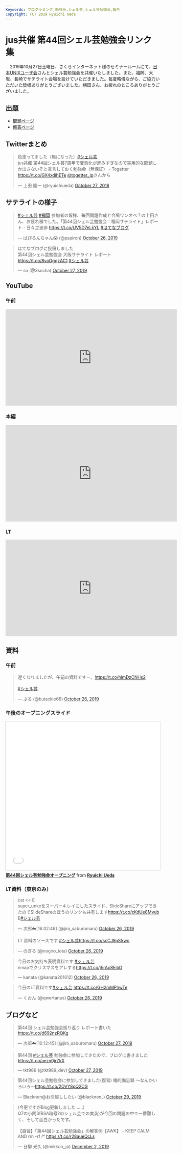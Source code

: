 ```yaml
---
Keywords: プログラミング,勉強会,シェル芸,シェル芸勉強会,報告
Copyright: (C) 2019 Ryuichi Ueda
---
```


# jus共催 第44回シェル芸勉強会リンク集

　2019年10月27日土曜日、さくらインターネット様のセミナールームにて、[日本UNIXユーザ会](https://www.jus.or.jp/)さんとシェル芸勉強会を共催いたしました。また、福岡、大阪、長崎でサテライト会場を設けていただきました。毎度略儀ながら、ご協力いただいた皆様ありがとうございました。横田さん、お疲れのところありがとうございました。


## 出題

* [問題ページ](/?post=20191026_shellgei_44_q)
* [解答ページ](/?post=20191026_shellgei_44)

## Twitterまとめ

<blockquote class="twitter-tweet" data-partner="tweetdeck"><p lang="ja" dir="ltr">色塗ってました（無になった）<a href="https://twitter.com/hashtag/%E3%82%B7%E3%82%A7%E3%83%AB%E8%8A%B8?src=hash&amp;ref_src=twsrc%5Etfw">#シェル芸</a><br>jus共催 第44回シェル芸7周年で変態化が進みすぎなので実用的な問題しか出さないぞと宣言しておく勉強会（無保証） - Togetter <a href="https://t.co/GX4xdihETe">https://t.co/GX4xdihETe</a> <a href="https://twitter.com/togetter_jp?ref_src=twsrc%5Etfw">@togetter_jp</a>さんから</p>&mdash; 上田 隆一 (@ryuichiueda) <a href="https://twitter.com/ryuichiueda/status/1188329678315999234?ref_src=twsrc%5Etfw">October 27, 2019</a></blockquote>
<script async src="https://platform.twitter.com/widgets.js" charset="utf-8"></script>


## サテライトの様子

<blockquote class="twitter-tweet" data-partner="tweetdeck"><p lang="ja" dir="ltr"><a href="https://twitter.com/hashtag/%E3%82%B7%E3%82%A7%E3%83%AB%E8%8A%B8?src=hash&amp;ref_src=twsrc%5Etfw">#シェル芸</a> <a href="https://twitter.com/hashtag/%E7%A6%8F%E5%B2%A1?src=hash&amp;ref_src=twsrc%5Etfw">#福岡</a> 参加者の皆様、毎回問題作成と会場ワンオペ？の上田さん、お疲れ様でした。「第44回シェル芸勉強会：福岡サテライト」レポート - 日々之迷歩 <a href="https://t.co/UV5D7eLkYL">https://t.co/UV5D7eLkYL</a> <a href="https://twitter.com/hashtag/%E3%81%AF%E3%81%A6%E3%81%AA%E3%83%96%E3%83%AD%E3%82%B0?src=hash&amp;ref_src=twsrc%5Etfw">#はてなブログ</a></p>&mdash; ぱぴろんちゃん😱 (@papiron) <a href="https://twitter.com/papiron/status/1188115219911864320?ref_src=twsrc%5Etfw">October 26, 2019</a></blockquote>
<script async src="https://platform.twitter.com/widgets.js" charset="utf-8"></script>

<blockquote class="twitter-tweet" data-partner="tweetdeck"><p lang="ja" dir="ltr">はてなブログに投稿しました<br>第44回シェル芸勉強会 大阪サテライト レポート<a href="https://t.co/8vaOgqzAC1">https://t.co/8vaOgqzAC1</a> <a href="https://twitter.com/hashtag/%E3%82%B7%E3%82%A7%E3%83%AB%E8%8A%B8?src=hash&amp;ref_src=twsrc%5Etfw">#シェル芸</a></p>&mdash; so (@3socha) <a href="https://twitter.com/3socha/status/1188480646554865664?ref_src=twsrc%5Etfw">October 27, 2019</a></blockquote>
<script async src="https://platform.twitter.com/widgets.js" charset="utf-8"></script>



## YouTube

### 午前

<iframe width="560" height="315" src="https://www.youtube.com/embed/d_nHwjoFjrU" frameborder="0" allow="accelerometer; autoplay; encrypted-media; gyroscope; picture-in-picture" allowfullscreen></iframe>

### 本編

<iframe width="560" height="315" src="https://www.youtube.com/embed/IKO9fFiSgEo" frameborder="0" allow="accelerometer; autoplay; encrypted-media; gyroscope; picture-in-picture" allowfullscreen></iframe>

### LT

<iframe width="560" height="315" src="https://www.youtube.com/embed/ZBwBhGV8BGc" frameborder="0" allow="accelerometer; autoplay; encrypted-media; gyroscope; picture-in-picture" allowfullscreen></iframe>


## 資料

### 午前

<blockquote class="twitter-tweet"><p lang="ja" dir="ltr">遅くなりましたが、午前の資料ですー。<a href="https://t.co/hlmDzCNHs2">https://t.co/hlmDzCNHs2</a><br><br> <a href="https://twitter.com/hashtag/%E3%82%B7%E3%82%A7%E3%83%AB%E8%8A%B8?src=hash&amp;ref_src=twsrc%5Etfw">#シェル芸</a></p>&mdash; ぷる (@butackle66) <a href="https://twitter.com/butackle66/status/1187989821513322497?ref_src=twsrc%5Etfw">October 26, 2019</a></blockquote> <script async src="https://platform.twitter.com/widgets.js" charset="utf-8"></script>

### 午後のオープニングスライド

<iframe src="//www.slideshare.net/slideshow/embed_code/key/uzpillxtSRzVxV" width="595" height="485" frameborder="0" marginwidth="0" marginheight="0" scrolling="no" style="border:1px solid #CCC; border-width:1px; margin-bottom:5px; max-width: 100%;" allowfullscreen> </iframe> <div style="margin-bottom:5px"> <strong> <a href="//www.slideshare.net/ryuichiueda/44-187350031" title="第44回シェル芸勉強会オープニング" target="_blank">第44回シェル芸勉強会オープニング</a> </strong> from <strong><a href="https://www.slideshare.net/ryuichiueda" target="_blank">Ryuichi Ueda</a></strong> </div>


### LT資料（東京のみ）

<blockquote class="twitter-tweet" data-conversation="none" data-cards="hidden" data-partner="tweetdeck"><p lang="ja" dir="ltr">cat &lt;&lt; E<br>super_unkoをスーパーキレイにしたスライド、SlideShareにアップできたのでSlideShareのほうのリンクも共有します<a href="https://t.co/xKdUe8Mvub">https://t.co/xKdUe8Mvub</a><br>E<a href="https://twitter.com/hashtag/%E3%82%B7%E3%82%A7%E3%83%AB%E8%8A%B8?src=hash&amp;ref_src=twsrc%5Etfw">#シェル芸</a></p>&mdash; 次郎☁️[16:02:46] (@jiro_saburomaru) <a href="https://twitter.com/jiro_saburomaru/status/1188008949821267968?ref_src=twsrc%5Etfw">October 26, 2019</a></blockquote>
<script async src="https://platform.twitter.com/widgets.js" charset="utf-8"></script>



<blockquote class="twitter-tweet"><p lang="ja" dir="ltr">LT 資料のソースです <a href="https://twitter.com/hashtag/%E3%82%B7%E3%82%A7%E3%83%AB%E8%8A%B8?src=hash&amp;ref_src=twsrc%5Etfw">#シェル芸</a><a href="https://t.co/scCJ8pS5wo">https://t.co/scCJ8pS5wo</a></p>&mdash; のぎろ (@nogiro_iota) <a href="https://twitter.com/nogiro_iota/status/1188006521428307968?ref_src=twsrc%5Etfw">October 26, 2019</a></blockquote> <script async src="https://platform.twitter.com/widgets.js" charset="utf-8"></script>



<blockquote class="twitter-tweet"><p lang="ja" dir="ltr">今日のお気持ち表明資料です <a href="https://twitter.com/hashtag/%E3%82%B7%E3%82%A7%E3%83%AB%E8%8A%B8?src=hash&amp;ref_src=twsrc%5Etfw">#シェル芸</a><br>nmapでクリスマスをアレする<a href="https://t.co/jhrAo8EibD">https://t.co/jhrAo8EibD</a></p>&mdash; kanata (@kanata201612) <a href="https://twitter.com/kanata201612/status/1188008659910979584?ref_src=twsrc%5Etfw">October 26, 2019</a></blockquote> <script async src="https://platform.twitter.com/widgets.js" charset="utf-8"></script>

<blockquote class="twitter-tweet"><p lang="ja" dir="ltr">今日のLT資料です<a href="https://twitter.com/hashtag/%E3%82%B7%E3%82%A7%E3%83%AB%E8%8A%B8?src=hash&amp;ref_src=twsrc%5Etfw">#シェル芸</a> <a href="https://t.co/GH2mMPhwTe">https://t.co/GH2mMPhwTe</a></p>&mdash; くおん (@qwertanus) <a href="https://twitter.com/qwertanus/status/1188078788346728448?ref_src=twsrc%5Etfw">October 26, 2019</a></blockquote> <script async src="https://platform.twitter.com/widgets.js" charset="utf-8"></script>


## ブログなど

<blockquote class="twitter-tweet" data-partner="tweetdeck"><p lang="ja" dir="ltr">第44回 シェル芸勉強会振り返り レポート書いた<a href="https://t.co/d692nzRQKg">https://t.co/d692nzRQKg</a></p>&mdash; 次郎☁️[10:12:45] (@jiro_saburomaru) <a href="https://twitter.com/jiro_saburomaru/status/1188381743851532288?ref_src=twsrc%5Etfw">October 27, 2019</a></blockquote>
<script async src="https://platform.twitter.com/widgets.js" charset="utf-8"></script>

<blockquote class="twitter-tweet" data-partner="tweetdeck"><p lang="ja" dir="ltr">第44回 <a href="https://twitter.com/hashtag/%E3%82%B7%E3%82%A7%E3%83%AB%E8%8A%B8?src=hash&amp;ref_src=twsrc%5Etfw">#シェル芸</a> 勉強会に参加してきたので、ブログに書きました<a href="https://t.co/aezn0jrZkX">https://t.co/aezn0jrZkX</a></p>&mdash; tkt989 (@tkt989_dev) <a href="https://twitter.com/tkt989_dev/status/1188370962921639936?ref_src=twsrc%5Etfw">October 27, 2019</a></blockquote>
<script async src="https://platform.twitter.com/widgets.js" charset="utf-8"></script>

<blockquote class="twitter-tweet" data-partner="tweetdeck"><p lang="ja" dir="ltr">第44回シェル芸勉強会に参加してきました(復習) 俺的備忘録 〜なんかいろいろ〜<a href="https://t.co/2OVY8pQ2CG">https://t.co/2OVY8pQ2CG</a></p>&mdash; Blacknon@お引越ししたい (@blacknon_) <a href="https://twitter.com/blacknon_/status/1188968777183944706?ref_src=twsrc%5Etfw">October 29, 2019</a></blockquote>
<script async src="https://platform.twitter.com/widgets.js" charset="utf-8"></script>

<blockquote class="twitter-tweet" data-partner="tweetdeck"><p lang="ja" dir="ltr">(今更ですがBlog更新しました……)<br>Q7の小問3(RSA暗号?のシェル芸での実装)が今回の問題の中で一番難しく、そして面白かったです。<br><br>【自習】「第44回シェル芸勉強会」の解答例【AWK】 - KEEP CALM AND rm -rf /* <a href="https://t.co/r28aueQcLs">https://t.co/r28aueQcLs</a></p>&mdash; 日柳 光久 (@mikkun_jp) <a href="https://twitter.com/mikkun_jp/status/1201423764073799680?ref_src=twsrc%5Etfw">December 2, 2019</a></blockquote>
<script async src="https://platform.twitter.com/widgets.js" charset="utf-8"></script>

